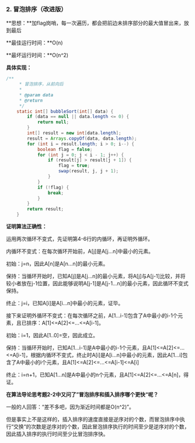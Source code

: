 ### 2. 冒泡排序（改进版）

**思想：**加flag岗哨，每一次遍历，都会把前边未排序部分的最大值冒出来，放到最后

**最佳运行时间：**O\(n\)

**最坏运行时间：**O\(n^2\)

**具体实现：**

```java
/**
     * 冒泡排序，从前向后
     *
     * @param data
     * @return
     */
    static int[] bubbleSort(int[] data) {
        if (data == null || data.length <= 0) {
            return null;
        }
        int[] result = new int[data.length];
        result = Arrays.copyOf(data, data.length);
        for (int i = result.length; i > 0; i--) {
            boolean flag = false;
            for (int j = 0; j < i - 1; j++) {
                if (result[j] > result[j + 1]) {
                    flag = true;
                    swap(result, j, j + 1);
                }
            }
            if (!flag) {
                break;
            }
        }
        return result;
    }
```

**证明算法正确性：**

运用两次循环不变式，先证明第4-6行的内循环，再证明外循环。

内循环不变式：在每次循环开始前，A\[j\]是A\[j...n\]中最小的元素。

初始：j=n，因此A\[n\]是A\[n...n\]的最小元素。

保持：当循环开始时，已知A\[j\]是A\[j...n\]的最小元素，将A\[j\]与A\[j-1\]比较，并将较小者放在j-1位置，因此能够说明A\[j-1\]是A\[j-1...n\]的最小元素，因此循环不变式保持。

终止：j=i，已知A\[i\]是A\[i...n\]中最小的元素，证毕。

接下来证明外循环不变式：在每次循环之前，A\[1...i-1\]包含了A中最小的i-1个元素，且已排序：A\[1\]&lt;=A\[2\]&lt;=...&lt;=A\[i-1\]。

初始：i=1，因此A\[1..0\]=空，因此成立。

保持：当循环开始时，已知A\[1...i-1\]是A中最小的i-1个元素，且A\[1\]&lt;=A\[2\]&lt;=...&lt;=A\[i-1\]，根据内循环不变式，终止时A\[i\]是A\[i...n\]中最小的元素，因此A\[1...i\]包含了A中最小的i个元素，且A\[1\]&lt;=A\[2\]&lt;=...&lt;=A\[i-1\]&lt;=A\[i\]

终止：i=n+1，已知A\[1...n\]是A中最小的n个元素，且A\[1\]&lt;=A\[2\]&lt;=...&lt;=A\[n\]，得证。

**在算法导论思考题2-2中又问了”冒泡排序和插入排序哪个更快“呢？**

一般的人回答：“差不多吧，因为渐近时间都是O\(n^2\)”。

但是事实上不是这样的，插入排序的速度直接是逆序对的个数，而冒泡排序中执行“交换“的次数是逆序对的个数，因此冒泡排序执行的时间至少是逆序对的个数，因此插入排序的执行时间至少比冒泡排序快。


